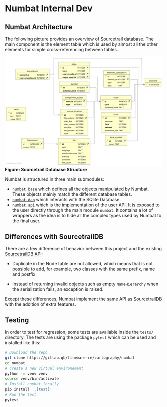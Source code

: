 # Numbat Internal Dev

## Numbat Architecture

The following picture provides an overview of Sourcetrail database. The main component is the element table which is used by almost all the other elements for simple cross-referencing between tables. 

![Sourcetrail Database](../../img/sourcetrail_db.png)
**Figure: Sourcetrail Database Structure**

Numbat is structured in three main submodules:

- [`numbat.base`](base.md) which defines all the objects manipulated by Numbat. These objects mainly match the different database tables.
- [`numbat.dao`](dao.md) which interacts with the SQlite Database.
- [`numbat.api`](api.md) which is the implementation of the user API. It is exposed to the user directly through the main module `numbat`. It contains a lot of wrappers as the idea is to hide all the complex types used by Numbat to the final user.


## Differences with SourcetrailDB

There are a few difference of behavior between this project and the existing [SourcetrailDB API](https://github.com/CoatiSoftware/SourcetrailDB):

 - Duplicate in the Node table are not allowed, which means that is not possible to add, for example, two classes with the same prefix, name and postfix.

 - Instead of returning invalid objects such as empty `NameHierarchy` when the serialization fails, an exception is raised.

Except these differences, Numbat implement the same API as SourcetrailDB with the addition of extra features.

## Testing

In order to test for regression, some tests are available inside the `tests/` directory. The tests are 
using the package `pytest` which can be used and installed like this:

```bash
# Download the repo
git clone https://gitlab.qb/firmware-re/cartography/numbat
cd numbat
# Create a new virtual environement 
python -m venv venv
source venv/bin/activate
# Install numbat locally
pip install '.[test]'
# Run the test
pytest
```